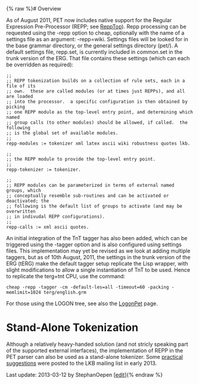 {% raw %}# Overview

As of August 2011, PET now includes native support for the Regular
Expression Pre-Processor (REPP; see [ReppTop](https://blog.inductorsoftware.com/docsproto/tools/ReppTop)). Repp processing
can be requested using the -repp option to cheap, optionally with the
name of a settings file as an argument: -repp=wiki. Settings files will
be looked for in the base grammar directory, or the general settings
directory (pet/). A default settings file, repp.set, is currently
included in common.set in the trunk version of the ERG. That file
contains these settings (which can each be overridden as required):

    ;;
    ;; REPP tokenization builds on a collection of rule sets, each in a file of its
    ;; own.  these are called modules (or at times just REPPs), and all are loaded
    ;; into the processor.  a specific configuration is then obtained by picking
    ;; one REPP module as the top-level entry point, and determining which named
    ;; group calls (to other modules) should be allowed, if called.  the following
    ;; is the global set of available modules.
    ;;
    repp-modules := tokenizer xml latex ascii wiki robustness quotes lkb.
    
    ;;
    ;; the REPP module to provide the top-level entry point.
    ;;
    repp-tokenizer := tokenizer.
    
    ;;
    ;; REPP modules can be parameterized in terms of external named groups, which
    ;; conceptually resemble sub-routines and can be activated or deactivated; the
    ;; following is the default list of groups to activate (and may be overwritten
    ;; in indivudal REPP configurations).
    ;;
    repp-calls := xml ascii quotes.

An initial integration of the TnT tagger has also been added, which can
be triggered using the -tagger option and is also configured using
settings files. This implementation may yet be revised as we look at
adding multiple taggers, but as of 10th August, 2011, the settings in
the trunk version of the ERG (tERG) make the default tagger setup
replicate the Lisp wrapper, with slight modifications to allow a single
instantiation of TnT to be used. Hence to replicate the terg+tnt CPU,
use the command:

    cheap -repp -tagger -cm -default-les=all -timeout=60 -packing -memlimit=1024 terg/english.grm

For those using the LOGON tree, see also the [LogonPet](https://blog.inductorsoftware.com/docsproto/tools/LogonPet) page.

# Stand-Alone Tokenization

Although a relatively heavy-handed solution (and not stricly speaking
part of the supported external interfaces), the implementation of REPP
in the PET parser can also be used as a stand-alone tokenizer. Some
[practical
suggestions](http://lists.delph-in.net/archives/lkb/2013/000255.html)
were posted to the LKB mailing list in early 2013.

Last update: 2013-03-12 by StephanOepen [[edit](https://github.com/delph-in/docs/wiki/ReppPet/_edit)]{% endraw %}